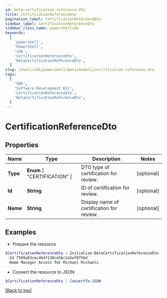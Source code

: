 ```yaml
---
id: beta-certification-reference-dto
title: CertificationReferenceDto
pagination_label: CertificationReferenceDto
sidebar_label: CertificationReferenceDto
sidebar_class_name: powershellsdk
keywords:
  [
    'powershell',
    'PowerShell',
    'sdk',
    'CertificationReferenceDto',
    'BetaCertificationReferenceDto',
  ]
slug: /tools/sdk/powershell/beta/models/certification-reference-dto
tags:
  [
    'SDK',
    'Software Development Kit',
    'CertificationReferenceDto',
    'BetaCertificationReferenceDto',
  ]
---
```


# CertificationReferenceDto

## Properties

| Name | Type | Description | Notes |
| --- | --- | --- | --- |
| **Type** | **Enum** [ "CERTIFICATION" ] | DTO type of certification for review. | [optional] |
| **Id** | **String** | ID of certification for review. | [optional] |
| **Name** | **String** | Display name of certification for review. | [optional] |

## Examples

- Prepare the resource

```powershell
$CertificationReferenceDto = Initialize-BetaCertificationReferenceDto  -Type IDENTITY `
 -Id 7589a83cec4b4f138ce56c1a5ef0756d `
 -Name Manager Access for Michael Michaels
```

- Convert the resource to JSON

```powershell
$CertificationReferenceDto | ConvertTo-JSON
```

[[Back to top]](#)
